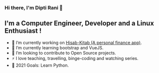 ### Hi there, I'm Dipti Rani 👋

## I'm a Computer Engineer, Developer and a Linux Enthusiast !

- 🔭 I’m currently working on [Hisab-Kitab (A personal finance app)](https://github.com/diptirani16/Hisab-Kitab).
- 🌱 I’m currently learning bootstrap and VueJS.
- 👯 I’m looking to contribute to Open Source projects.
- :zap: I love teaching, travelling, binge-coding and watching series.
- 🥅 2021 Goals: Learn Python.